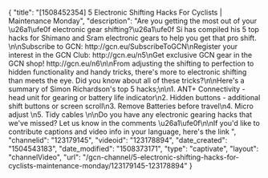 {
    "title": "[1508452354] 5 Electronic Shifting Hacks For Cyclists | Maintenance Monday",
    "description": "Are you getting the most out of your \u26a1\ufe0f electronic gear shifting?\u26a1\ufe0f Si has compiled his 5 top hacks for Shimano and Sram electronic gears to help you get that pro shift. \n\nSubscribe to GCN: http:\/\/gcn.eu\/SubscribeToGCN\nRegister your interest in the GCN Club: http:\/\/gcn.eu\/n5\nGet exclusive GCN gear in the GCN shop! http:\/\/gcn.eu\/n6\n\nFrom adjusting the shifting to perfection to hidden functionality and handy tricks, there's more to electronic shifting than meets the eye. Did you know about all of these tricks?\n\nHere's a summary of Simon Richardson's top 5 hacks;\n\n1. ANT+ Connectivity - head unit for gearing or battery life indicator\n2. Hidden buttons - additional shift buttons or screen scroll\n3. Remove Batteries before travel\n4. Micro adjust \n5. Tidy cables \n\nDo you have any electronic gearing hacks that we've missed? Let us know in the comments \u26a1\ufe0f\n\nIf you'd like to contribute captions and video info in your language, here's the link ",
    "channelid": "123179145",
    "videoid": "123178894",
    "date_created": "1504543183",
    "date_modified": "1508373171",
    "type": "captivate",
    "layout": "channelVideo",
    "url": "\/gcn-channel\/5-electronic-shifting-hacks-for-cyclists-maintenance-monday\/123179145-123178894"
}